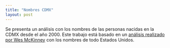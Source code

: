 ```yaml
---
title: "Nombres CDMX"
layout: post
---
```

Se presenta un análisis con los nombres de las personas nacidas
en la CDMX desde el año 2000. Este trabajo está basado en un [análisis
realizado por Wes McKinney](https://wesmckinney.com/book/data-analysis-examples#baby_names) con los nombres de todo Estados Unidos.

